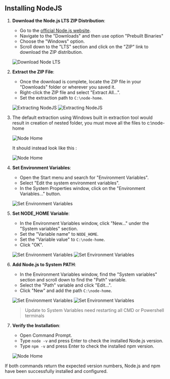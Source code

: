 ## Installing NodeJS 

1. **Download the Node.js LTS ZIP Distribution**:
   - Go to the [official Node.js website](https://nodejs.org/).
   - Navigate to the "Downloads" and then use option "Prebuilt Binaries"
   - Choose the "Windows" option.
   - Scroll down to the "LTS" section and click on the "ZIP" link to download the ZIP distribution.

    ![Download Node LTS](./images/01-node-1.png)
    

1. **Extract the ZIP File**:
   - Once the download is complete, locate the ZIP file in your "Downloads" folder or wherever you saved it.
   - Right-click the ZIP file and select "Extract All...".
   - Set the extraction path to `C:\node-home`.

    ![Extracting NodeJS](images/01-node-2.png)
    ![Extracting NodeJS](images/01-node-3.png)

1. The default extraction using Windows built in extraction tool would result in creation of nested folder, you must move all the files to c:\node-home

   ![Node Home](images/01-node-ZIP.png)

   It should instead look like this :

   ![Node Home](images/01-node-ZIP2.png)

1. **Set Environment Variables**:
   - Open the Start menu and search for "Environment Variables".
   - Select "Edit the system environment variables".
   - In the System Properties window, click on the "Environment Variables..." button.

    ![Set Environment Variables](images/01-node-4.png)
    
1. **Set NODE_HOME Variable**:
   - In the Environment Variables window, click "New..." under the "System variables" section.
   - Set the "Variable name" to `NODE_HOME`.
   - Set the "Variable value" to `C:\node-home`.
   - Click "OK".


   ![Set Environment Variables](images/01-node-5.png)
   ![Set Environment Variables](images/01-node-6.png)

1. **Add Node.js to System PATH**:
   - In the Environment Variables window, find the "System variables" section and scroll down to find the "Path" variable.
   - Select the "Path" variable and click "Edit...".
   - Click "New" and add the path `C:\node-home`.

   ![Set Environment Variables](images/01-node-7.png)
   ![Set Environment Variables](images/01-node-8.png)

    > Update to System Variables need restarting all CMD or Powershell terminals

1. **Verify the Installation**:
   - Open Command Prompt.
   - Type `node -v` and press Enter to check the installed Node.js version.
   - Type `npm -v` and press Enter to check the installed npm version.

   ![Node Home](images/01-node-9.png)

If both commands return the expected version numbers, Node.js and npm have been successfully installed and configured.
